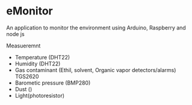 # eMonitor
An application to monitor the environment using Arduino, Raspberry and node js

Measueremnt
- Temperature (DHT22)
- Humidity (DHT22)
- Gas contaminant (Ethil, solvent,  Organic vapor detectors/alarms) TGS2620
- Barometic pressure (BMP280)
- Dust ()
- Light(photoresistor)
